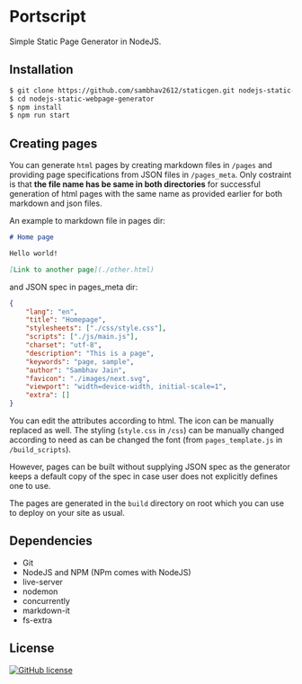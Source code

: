 
# Portscript

Simple Static Page Generator in NodeJS.

## Installation

```bash
$ git clone https://github.com/sambhav2612/staticgen.git nodejs-static-webpage-generator
$ cd nodejs-static-webpage-generator
$ npm install
$ npm run start
```

## Creating pages

You can generate `html` pages by creating markdown files in `/pages` and providing page specifications from JSON files in `/pages_meta`. Only costraint is that **the file name has be same in both directories** for successful generation of html pages with the same name as provided earlier for both markdown and json files.

An example to markdown file in pages dir:

```markdown
# Home page

Hello world!

[Link to another page](./other.html)
```

and JSON spec in pages_meta dir: 

```json
{
    "lang": "en",
    "title": "Homepage",
    "stylesheets": ["./css/style.css"],
    "scripts": ["./js/main.js"],
    "charset": "utf-8",
    "description": "This is a page",
    "keywords": "page, sample",
    "author": "Sambhav Jain",
    "favicon": "./images/next.svg",
    "viewport": "width=device-width, initial-scale=1",
    "extra": []
}
```

You can edit the attributes according to html. The icon can be manually replaced as well. The styling (`style.css` in `/css`) can be manually changed according to need as can be changed the font (from `pages_template.js` in `/build_scripts`).

However, pages can be built without supplying JSON spec as the generator keeps a default copy of the spec in case user does not explicitly defines one to use.

The pages are generated in the `build` directory on root which you can use to deploy on your site as usual.

## Dependencies

- Git
- NodeJS and NPM (NPm comes with NodeJS)
- live-server
- nodemon
- concurrently
- markdown-it
- fs-extra

## License

[![GitHub license](https://img.shields.io/github/license/sambhav2612/staticgen.svg?style=for-the-badge)](https://github.com/sambhav2612/staticgen/blob/master/LICENSE)
